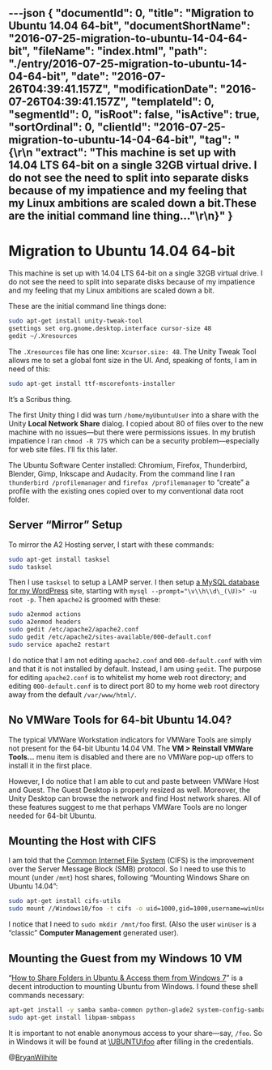 ---json
{
  "documentId": 0,
  "title": "Migration to Ubuntu 14.04 64-bit",
  "documentShortName": "2016-07-25-migration-to-ubuntu-14-04-64-bit",
  "fileName": "index.html",
  "path": "./entry/2016-07-25-migration-to-ubuntu-14-04-64-bit",
  "date": "2016-07-26T04:39:41.157Z",
  "modificationDate": "2016-07-26T04:39:41.157Z",
  "templateId": 0,
  "segmentId": 0,
  "isRoot": false,
  "isActive": true,
  "sortOrdinal": 0,
  "clientId": "2016-07-25-migration-to-ubuntu-14-04-64-bit",
  "tag": "{\r\n  \"extract\": \"This machine is set up with 14.04 LTS 64-bit on a single 32GB virtual drive. I do not see the need to split into separate disks because of my impatience and my feeling that my Linux ambitions are scaled down a bit.These are the initial command line thing...\"\r\n}"
}
---

# Migration to Ubuntu 14.04 64-bit

This machine is set up with 14.04 LTS 64-bit on a single 32GB virtual drive. I do not see the need to split into separate disks because of my impatience and my feeling that my Linux ambitions are scaled down a bit.

These are the initial command line things done:

```bash
sudo apt-get install unity-tweak-tool
gsettings set org.gnome.desktop.interface cursor-size 48
gedit ~/.Xresources
```

The `.Xresources` file has one line: `Xcursor.size: 48`. The Unity Tweak Tool allows me to set a global font size in the UI. And, speaking of fonts, I am in need of this:

```bash
sudo apt-get install ttf-mscorefonts-installer
```

It’s a Scribus thing.

The first Unity thing I did was turn `/home/myUbuntuUser` into a share with the Unity **Local Network Share** dialog. I copied about 80 of files over to the new machine with no issues—but there were permissions issues. In my brutish impatience I ran `chmod -R 775` which can be a security problem—especially for web site files. I’ll fix this later.

The Ubuntu Software Center installed: Chromium, Firefox, Thunderbird, Blender, Gimp, Inkscape and Audacity. From the command line I ran `thunderbird /profilemanager` and `firefox /profilemanager` to “create” a profile with the existing ones copied over to my conventional data root folder.

## Server “Mirror” Setup

To mirror the A2 Hosting server, I start with these commands:

```bash
sudo apt-get install tasksel
sudo tasksel
```

Then I use `tasksel` to setup a LAMP server. I then setup [a MySQL database for my WordPress](https://codex.wordpress.org/Installing_WordPress) site, starting with `mysql --prompt="\v\\h\\d\_(\U)>" -u root -p`. Then `apache2` is groomed with these:

```bash
sudo a2enmod actions
sudo a2enmod headers
sudo gedit /etc/apache2/apache2.conf
sudo gedit /etc/apache2/sites-available/000-default.conf
sudo service apache2 restart
```

I do notice that I am not editing `apache2.conf` and `000-default.conf` with vim and that it is not installed by default. Instead, I am using `gedit`. The purpose for editing `apache2.conf` is to whitelist my home web root directory; and editing `000-default.conf` is to direct port 80 to my home web root directory away from the default `/var/www/html/`.

## No VMWare Tools for 64-bit Ubuntu 14.04?

The typical VMWare Workstation indicators for VMWare Tools are simply not present for the 64-bit Ubuntu 14.04 VM. The **VM > Reinstall VMWare Tools…** menu item is disabled and there are no VMWare pop-up offers to install it in the first place.

However, I do notice that I am able to cut and paste between VMWare Host and Guest. The Guest Desktop is properly resized as well. Moreover, the Unity Desktop can browse the network and find Host network shares. All of these features suggest to me that perhaps VMWare Tools are no longer needed for 64-bit Ubuntu.

## Mounting the Host with CIFS

I am told that the [Common Internet File System](https://technet.microsoft.com/en-us/library/cc939973.aspx) (CIFS) is the improvement over the Server Message Block (SMB) protocol. So I need to use this to mount (under `/mnt`) host shares, following “Mounting Windows Share on Ubuntu 14.04”:

```bash
sudo apt-get install cifs-utils
sudo mount //Windows10/foo -t cifs -o uid=1000,gid=1000,username=winUser /mnt/foo
```

I notice that I need to `sudo mkdir /mnt/foo` first. (Also the user `winUser` is a “classic” **Computer Management** generated user).

## Mounting the Guest from my Windows 10 VM

“[How to Share Folders in Ubuntu & Access them from Windows 7](http://www.digitalcitizen.life/how-access-ubuntu-shared-folders-windows-7)” is a decent introduction to mounting Ubuntu from Windows. I found these shell commands necessary:

```bash
apt-get install -y samba samba-common python-glade2 system-config-samba
sudo apt-get install libpam-smbpass
```

It is important to not enable anonymous access to your share—say, `/foo`. So in Windows it will be found at [\\UBUNTU\foo](file://ubuntu/foo) after filling in the credentials.

@[BryanWilhite](https://twitter.com/BryanWilhite)
